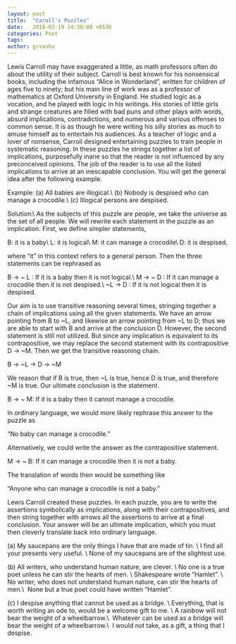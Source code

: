 ```yaml
---
layout: post
title:  "Caroll's Puzzles"
date:   2018-03-19 14:30:08 +0530
categories: Pset
tags:
author: grvashu
---
```

Lewis Carroll may have exaggerated a little, as math professors often do about the utility of their subject. Carroll is best known for his nonsensical books, including the infamous “Alice in Wonderland”, written for children of ages five to ninety; but his main line of work was as a professor of mathematics at Oxford University in England. He studied logic as a vocation, and he played with logic in his writings. His stories of little girls and strange creatures are filled with bad puns and other plays with words, absurd implications, contradictions, and numerous and various offenses to common sense. It is as though he were writing his silly stories as much to amuse himself as to entertain his audiences. As a teacher of logic and a lover of nonsense, Carroll designed entertaining puzzles to train people in systematic reasoning. In these puzzles he strings together a list of implications, purposefully inane so that the reader is not influenced by any preconceived opinions. The job of the reader is to use all the listed implications to arrive at an inescapable conclusion. You will get the general idea after the following example.

Example:
(a)  All babies are illogical.\\
(b)  Nobody is despised who can manage a crocodile.\\
(c)  Illogical persons are despised.

Solution:\\
As the subjects of this puzzle are people, we take the universe as the set of all people. We will rewrite each statement in the puzzle as an implication. First, we define simpler statements,

B: it is a baby\\
L: it is logical\\
M: it can manage a crocodile\\
D: it is despised,

where “it” in this context refers to a general person. Then the three statements can be rephrased as

B → ~ L : If it is a baby then it is not logical.\\
M → ~ D : If it can manage a crocodile then it is not despised.\\
~L → D : If it is not logical then it is despised.

Our aim is to use transitive reasoning several times, stringing together a chain of implications using all the given statements. We have an arrow pointing from B to ~L, and likewise an arrow pointing from ~L to D; thus we are able to start with B and arrive at the conclusion D. However, the second statement is still not utilized. But since any implication is equivalent to its contrapositive, we may replace the second statement with its contrapositive D → ~M. Then we get the transitive reasoning chain.

B → ~L → D → ~M

We reason that if B is true, then ~L is true, hence D is true, and therefore ~M is true. Our ultimate conclusion is the statement.

B → ~ M: If it is a baby then it cannot manage a crocodile.

In ordinary language, we would more likely rephrase this answer to the puzzle as

“No baby can manage a crocodile.”

Alternatively, we could write the answer as the contrapositive statement.

M → ~ B: If it can manage a crocodile then it is not a baby.

The translation of words then would be something like

“Anyone who can manage a crocodile is not a baby.”

Lewis Carroll created these puzzles. In each puzzle, you are to write the assertions symbolically as implications, along with their contrapositives, and then string together with arrows all the assertions to arrive at a final conclusion. Your answer will be an ultimate implication, which you must then cleverly translate back into ordinary language.

(a) My saucepans are the only things I have that are made of tin. \\
I find all your presents very useful. \\
None of my saucepans are of the slightest use.

(b) All writers, who understand human nature, are clever. \\
No one is a true poet unless he can stir the hearts of men. \\
Shakespeare wrote “Hamlet”. \\
No writer, who does not understand human nature, can stir the hearts of men.\\
 None but a true poet could have written “Hamlet”.

(c) I despise anything that cannot be used as a bridge. \\
Everything, that is worth writing an ode to, would be a welcome gift to me. \\
A rainbow will not bear the weight of a wheelbarrow.\\
 Whatever can be used as a bridge will bear the weight of a wheelbarrow.\\
 I would not take, as a gift, a thing that I despise.
